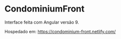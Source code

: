 # CondominiumFront

Interface feita com Angular versão 9.

Hospedado em:
https://condominium-front.netlify.com/
